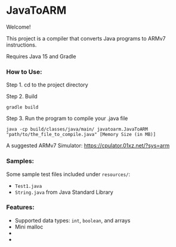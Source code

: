 # JavaToARM
Welcome!

This project is a compiler that converts Java programs to ARMv7 instructions.

Requires Java 15 and Gradle

### How to Use:

Step 1. cd to the project directory

Step 2. Build
```
gradle build
```

Step 3. Run the program to compile your .java file
```
java -cp build/classes/java/main/ javatoarm.JavaToARM "path/to/the_file_to_compile.java" [Memory Size (in MB)]
```

A suggested ARMv7 Simulator: https://cpulator.01xz.net/?sys=arm

### Samples:

Some sample test files included under ``resources/``:
* ``Test1.java`` 
* ``String.java`` from Java Standard Library

### Features:
* Supported data types: ``int``, ``boolean``, and arrays
* Mini malloc
* 
* 
